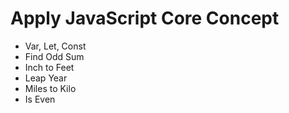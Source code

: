<h1>Apply JavaScript Core Concept</h1>

<ul>
    <li>Var, Let, Const</li>
    <li>Find Odd Sum</li>
    <li>Inch to Feet</li> 
    <li>Leap Year</li>
    <li>Miles to Kilo</li>
    <li>Is Even</li>
</ul>
